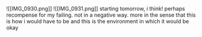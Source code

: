 ![[IMG_0930.png]]
![[IMG_0931.png]]
starting tomorrow, i think!
perhaps recompense for my failing. not in a negative way. more in the sense that this is how i would have to be and this is the environment in which it would be okay
